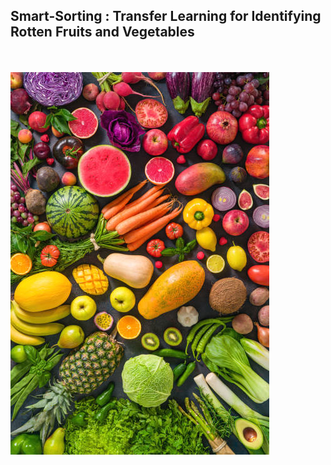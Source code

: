 ## Smart-Sorting : Transfer Learning for Identifying Rotten Fruits and Vegetables
<br>      </br> <img src="Project Files/media/dp.png"> 
